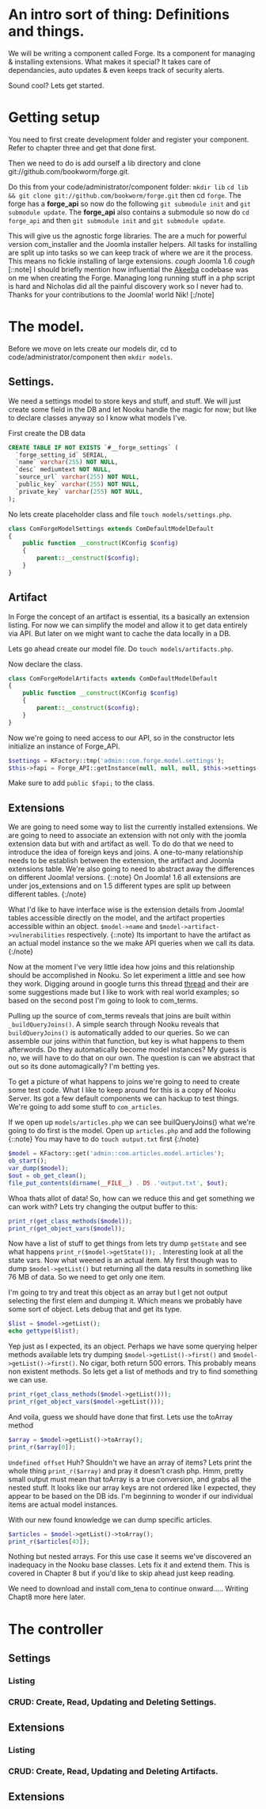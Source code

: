 # An intro sort of thing: Definitions and things.

We will be writing a component called Forge. Its a component for managing & installing extensions. What makes it special? It
takes care of dependancies, auto updates & even keeps track of security alerts. 

Sound cool? Lets get started. 

# Getting setup   

You need to first create development folder and register your component. Refer to chapter three and get that done first.

Then we need to do is add ourself a lib directory and clone git://github.com/bookworm/forge.git. 

Do this from your code/administrator/component folder: `mkdir lib` `cd lib && git clone git://github.com/bookworm/forge.git`
then cd `forge`. The forge has a __forge_api__ so now do the following `git submodule init` and `git submodule update`. The
__forge_api__ also contains a submodule so now do `cd forge_api` and then `git submodule init` and `git submodule update`.

This will give us the agnostic forge libraries. The are a much for powerful version com_installer and the Joomla installer
helpers. All tasks for installing are split up into tasks so we can keep track of where we are it the process. This means no
fickle installing of large extensions. *cough* Joomla 1.6 *cough* [::note] I should briefly mention how influential the
[Akeeba](https://www.akeebabackup.com) codebase was on me when creating the Forge. Managing long running stuff in a php
script is hard and Nicholas did all the painful discovery work so I never had to. Thanks for your contributions to the
Joomla! world Nik! [:/note]  


# The model.     

Before we move on lets create our models dir, cd to code/administrator/component then `mkdir models`.     

## Settings.

We need a settings model to store keys and stuff, and stuff. We will just create some field in the DB and let Nooku handle
the magic for now; but like to declare classes anyway so I know what models I've.

First create the DB data 

```sql
CREATE TABLE IF NOT EXISTS `#__forge_settings` (     
  `forge_setting_id` SERIAL,
  `name` varchar(255) NOT NULL,
  `desc` mediumtext NOT NULL,
  `source_url` varchar(255) NOT NULL,
  `public_key` varchar(255) NOT NULL,
  `private_key` varchar(255) NOT NULL,
);
```  

No lets create placeholder class and file `touch models/settings.php`.

```php
class ComForgeModelSettings extends ComDefaultModelDefault
{
	public function __construct(KConfig $config)
	{
		parent::__construct($config);
	} 
} 
```

## Artifact

In Forge the concept of an artifact is essential, its a basically an extension listing. For now we can simplify the model and
allow it to get data entirely via API. But later on we might want to cache the data locally in a DB.   

Lets go ahead create our model file. Do `touch models/artifacts.php`.

Now declare the class.

```php
class ComForgeModelArtifacts extends ComDefaultModelDefault
{
	public function __construct(KConfig $config)
	{
		parent::__construct($config);
	} 
}
```

Now we're going to need access to our API, so in the constructor lets initialize an instance of Forge_API.
          
```php    
$settings = KFactory::tmp('admin::com.forge.model.settings');
$this->fapi = Forge_API::getInstance(null, null, null, $this->settings->getItems());
```   

Make sure to add `public $fapi;` to the class.  

## Extensions   

We are going to need some way to list the currently installed extensions. We are going to need to associate an extension
with not only with the joomla extension data but with and artifact as well. To do do that we need to introduce the idea of
foreign keys and joins. A one-to-many relationship needs to be establish between the extension, the artifact and Joomla
extensions table. We're also going to need to abstract away the differences on different Joomla! versions. {::note} On
Joomla! 1.6 all extensions are under jos_extensions and on 1.5 different types are split up between different tables.
{:/note}

What I'd like to have interface wise is the extension details from Joomla! tables accessible directly on the model, and the
artifact properties accessible within an object. `$model->name` and `$model->artifact->vulnerabilities` respectively.
{::note} Its important to have the artifact as an actual model instance so the we make API queries when we call its data.
{:/note} 

Now at the moment I've very little idea how joins and this relationship should be accomplished in Nooku. So let experiment a
little and see how they work. Digging around in google turns this thread
[thread](http://groups.google.com/group/nooku-framework/browse_thread/thread/e236e38d7e04071a) and their are some
suggestions made but I like to work with real world examples; so based on the second post I'm going to look to com_terms.

Pulling up the source of com_terms reveals that joins are built within `_buildQueryJoins()`. A simple search through Nooku
reveals that `buildQueryJoins()` is automatically added to our queries. So we can assemble our joins within that function,
but key is what happens to them afterwords. Do they automatically become model instances? My guess is no, we will have to do
that on our own. The question is can we abstract that out so its done automagically? I'm betting yes.

To get a picture of what happens to joins we're going to need to create some test code. What I like to keep around for this
is a copy of Nooku Server. Its got a few default components we can hackup to test things. We're going to add some stuff to
`com_articles`.  

If we open up `models/articles.php` we can see builQueryJoins() what we're going to do first is the model. Open up `articles.php` and add the following {::note} You may have to do `touch output.txt` first {:/note}

```php
$model = KFactory::get('admin::com.articles.model.articles');  
ob_start();
var_dump($model);
$out = ob_get_clean();     
file_put_contents(dirname(__FILE__) . DS .'output.txt', $out);
```  
Whoa thats allot of data! So, how can we reduce this and get something we can work with? Lets try changing the output
buffer to this:

```php
print_r(get_class_methods($model));       
print_r(get_object_vars($model));
``` 

Now have a list of stuff to get things from lets try dump `getState` and see what happens `print_r($model->getState()); `.
Interesting look at all the state vars. Now what weened is an actual item. My first though was to dump `$model->getList()`
but returning all the data results in something like 76 MB of data. So we need to get only one item. 

I'm going to try and treat this object as an array but I get not output selecting the first elem and dumping it. Which means
we probably have some sort of object. Lets debug that and get its type.

```php
$list = $model->getList();
echo gettype($list);
``` 

Yep just as I expected, its an object. Perhaps we have some querying helper methods available lets try dumping
`$model->getList()->first()` and `$model->getList()->first()`. No cigar, both return 500 errors. This probably means non
existent methods. So lets get a list of methods and try to find something we can use.

```php
print_r(get_class_methods($model->getList()));       
print_r(get_object_vars($model->getList()));
```

And voila, guess we should have done that first. Lets use the toArray method 

```php
$array = $model->getList()->toArray();  
print_r($array[0]);
```

`Undefined offset` Huh? Shouldn't we have an array of items? Lets print the whole thing `print_r($array)` and pray it
doesn't crash php. Hmm, pretty small output must mean that toArray is a true conversion, and grabs all the nested stuff. It
looks like our array keys are not ordered like I expected, they appear to be based on the DB ids. I'm beginning to wonder if
our individual items are actual model instances.

With our new found knowledge we can dump specific articles.

```php
$articles = $model->getList()->toArray();
print_r($articles[43]);
```    

Nothing but nested arrays. For this use case it seems we've discovered an inadequacy in the Nooku base classes. Lets fix it and extend them. This is covered in Chapter 8 but if you'd like to skip ahead just keep reading.

We need to download and install com_tena to continue onward..... Writing Chapt8 more here later. 
             
# The controller

## Settings

### Listing

### CRUD: Create, Read, Updating and Deleting Settings. 

## Extensions   

### Listing

### CRUD: Create, Read, Updating and Deleting Artifacts. 

## Extensions

